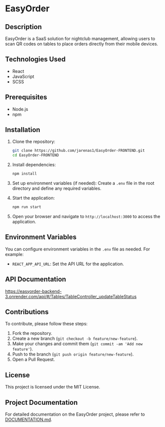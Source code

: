 # EasyOrder

## Description
EasyOrder is a SaaS solution for nightclub management, allowing users to scan QR codes on tables to place orders directly from their mobile devices.

## Technologies Used
- React
- JavaScript
- SCSS

## Prerequisites
- Node.js
- npm

## Installation
1. Clone the repository:
    ```bash
    git clone https://github.com/jarenas1/EasyOrder-FRONTEND.git
    cd EasyOrder-FRONTEND
    ```

2. Install dependencies:
    ```bash
    npm install
    ```

3. Set up environment variables (if needed):
    Create a `.env` file in the root directory and define any required variables.

4. Start the application:
    ```bash
    npm run start
    ```

5. Open your browser and navigate to `http://localhost:3000` to access the application.

## Environment Variables
You can configure environment variables in the `.env` file as needed. For example:
- `REACT_APP_API_URL`: Set the API URL for the application.

## API Documentation
https://easyorder-backend-3.onrender.com/api/#/Tables/TableController_updateTableStatus

## Contributions
To contribute, please follow these steps:
1. Fork the repository.
2. Create a new branch (`git checkout -b feature/new-feature`).
3. Make your changes and commit them (`git commit -am 'Add new feature'`).
4. Push to the branch (`git push origin feature/new-feature`).
5. Open a Pull Request.

## License
This project is licensed under the MIT License.

## Project Documentation
For detailed documentation on the EasyOrder project, please refer to [DOCUMENTATION.md](./DOCUMENTATION.md).
